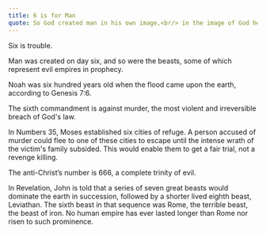 ```yaml
---
title: 6 is for Man
quote: So God created man in his own image,<br/> in the image of God he created him;<br/> male and female he created them.<br/> - Genesis 1:27
---
```

Six is trouble. 

Man was created on day six, and so were the beasts, some of which represent evil empires in prophecy. 

Noah was six hundred years old when the flood came upon the earth, according to Genesis 7:6.

The sixth commandment is against murder, the most violent and irreversible breach of God's law.

In Numbers 35, Moses established six cities of refuge. A person accused of murder could flee to one of these cities to escape until the intense wrath of the victim's family subsided. This would enable them to get a fair trial, not a revenge killing. 

The anti-Christ’s number is 666, a complete trinity of evil.

In Revelation, John is told that a series of seven great beasts would dominate the earth in succession, followed by a shorter lived eighth beast, Leviathan. The sixth beast in that sequence was Rome, the terrible beast, the beast of iron. No human empire has ever lasted longer than Rome nor risen to such prominence.

